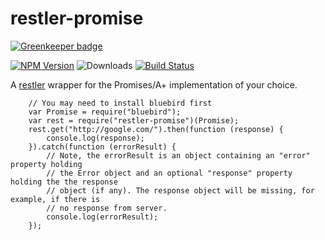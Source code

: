 # restler-promise

[![Greenkeeper badge](https://badges.greenkeeper.io/mwittig/restler-promise.svg)](https://greenkeeper.io/)

[![NPM Version](https://img.shields.io/npm/v/restler-promise.svg?style=flat)](https://www.npmjs.com/package/restler-promise) ![Downloads](https://img.shields.io/npm/dm/restler-promise.svg?style=flat) [![Build Status](https://travis-ci.org/mwittig/restler-promise.svg?branch=master)](https://travis-ci.org/mwittig/restler-promise)


A [restler](https://github.com/danwrong/restler) wrapper for the Promises/A+ implementation of your choice. 

```
    // You may need to install bluebird first
    var Promise = require("bluebird");
    var rest = require("restler-promise")(Promise);
    rest.get("http://google.com/").then(function (response) {
        console.log(response);
    }).catch(function (errorResult) {
        // Note, the errorResult is an object containing an "error" property holding
        // the Error object and an optional "response" property holding the the response
        // object (if any). The response object will be missing, for example, if there is
        // no response from server.
        console.log(errorResult);
    });
```
